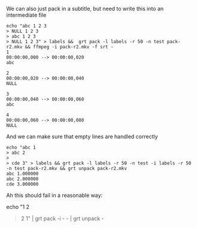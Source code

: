  We can also just pack in a subtitle, but need to write this into an intermediate file

    echo "abc 1 2 3
    > NULL 1 2 3
    > abc 1 2 3
    > NULL 1 2 3" > labels &&  grt pack -l labels -r 50 -n test pack-r2.mkv && ffmpeg -i pack-r2.mkv -f srt -
    1
    00:00:00,000 --> 00:00:00,020
    abc
    
    2
    00:00:00,020 --> 00:00:00,040
    NULL
    
    3
    00:00:00,040 --> 00:00:00,060
    abc
    
    4
    00:00:00,060 --> 00:00:00,080
    NULL
    

 And we can make sure that empty lines are handled correctly

    echo "abc 1 
    > abc 2
    >    
    > cde 3" > labels && grt pack -l labels -r 50 -n test -i labels -r 50 -n test pack-r2.mkv && grt unpack pack-r2.mkv
    abc 1.000000 
    abc 2.000000 
    cde 3.000000 


 Ah this should fail in a reasonable way:

   echo "1 2
   > 2 1" | grt pack -i - - | grt unpack -
